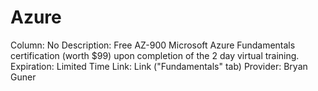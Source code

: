 # Azure

Column: No
Description: Free AZ-900 Microsoft Azure Fundamentals certification (worth $99) upon completion of the 2 day virtual training.
Expiration: Limited Time
Link: Link ("Fundamentals" tab)
Provider: Bryan Guner